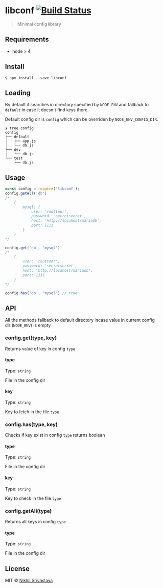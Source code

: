 # libconf [![Build Status](https://travis-ci.org/niksrc/libconf.svg?branch=master)](https://travis-ci.org/niksrc/libconf)


> Minimal config library 

## Requirements
- node > 4

## Install

```
$ npm install --save libconf
```
## Loading
By default it searches in directory specified by `NODE_ENV` and fallback to `default` in case it doesn't find keys there. 
 
Default config dir is `config` which can be overriden by `NODE_ENV_CONFIG_DIR`.

```
❯ tree config
config
├── default
│   ├── app.js
│   └── db.js
├── dev
│   └── db.js
└── test
    └── db.js
```
## Usage

```js
const config = require('libconf');
config.getAll('db') 
/* 
	{ 
		mysql: {
			user: 'roottoor',
			password: 'secretsecret',
			host: 'http://locahost/mariadb',
			port: 1111
		}
	}
*/

config.get('db', 'mysql') 
/* 
	{
		user: 'roottoor',
		password: 'secretsecret',
		host: 'http://locahost/mariadb',
		port: 1111
	}
*/

config.has('db', 'mysql') // true
```


## API
All the methods fallback to default directory incase value in current config dir (`NODE_ENV`) is empty
### config.get(type, key)
Returns value of key in config  `type`
#### type

Type: `string`<br>

File in the config dir

#### key

Type: `string`<br>

Key to fetch in the file `type`

### config.has(type, key)
Checks if key exist in config  `type` returns boolean
#### type

Type: `string`<br>

File in the config dir

#### key

Type: `string`<br>

Key to check in the file `type`


### config.getAll(type)
Returns all keys in config `type`

#### type

Type: `string`<br>

File in the config dir

## License

MIT © [Nikhil Srivastava](https://niksrc.github.io)
